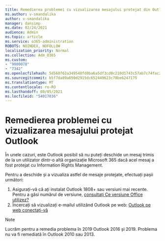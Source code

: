 ```yaml
---
title: Remedierea problemei cu vizualizarea mesajului protejat din Outlook
ms.author: v-smandalika
author: v-smandalika
manager: dansimp
ms.date: 02/24/2021
audience: Admin
ms.topic: article
ms.service: o365-administration
ROBOTS: NOINDEX, NOFOLLOW
localization_priority: Normal
ms.collection: Adm_O365
ms.custom:
- "9000078"
- "7342"
ms.openlocfilehash: 5d560f62a349540fd0ba6a5df3cd0c210d1743c57ab7c74fac2967a90be23c80
ms.sourcegitcommit: b5f7da89a650d2915dc652449623c78be6247175
ms.translationtype: MT
ms.contentlocale: ro-RO
ms.lasthandoff: 08/05/2021
ms.locfileid: "54017036"
---
```

# <a name="fix-problem-viewing-protected-message-in-outlook"></a>Remedierea problemei cu vizualizarea mesajului protejat Outlook

În unele cazuri, este Outlook posibil să nu puteți deschide un mesaj trimis de la un utilizator dintr-o altă organizație Microsoft 365 dacă acel mesaj a fost protejat cu Information Rights Management.

Pentru a deschide și a vizualiza astfel de mesaje protejate, efectuați pașii următori:

1. Asigurați-vă că ați instalat Outlook 1808+ sau versiuni mai recente. Pentru a găsi numărul de versiune, [consultați Ce versiune Office utilizez?](https://support.microsoft.com/office/about-office-what-version-of-office-am-i-using-932788b8-a3ce-44bf-bb09-e334518b8b19)
2. Încercați să vizualizați e-mailul utilizând Outlook pe web: [Outlook pe web conectați-vă](https://outlook.office365.com/mail/inbox)

> [!NOTE]
> Lucrăm pentru a remedia problema în 2019 Outlook 2016 și 2019. Problema nu va fi remediată în Outlook 2010 sau 2013.
